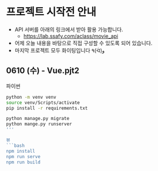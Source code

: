 # 프로젝트 시작전 안내
* API 서버를 아래의 링크에서 받아 활용 가능합니다.
  * https://lab.ssafy.com/aclass/movie_api
* 어제 오늘 내용을 바탕으로 직접 구성할 수 있도록 되어 있습니다.
* 마지막 프로젝트 모두 화이팅입니다 ٩(ᐛ)و

## 0610 (수) - Vue.pjt2


파이썬
```bash
python -m venv venv
source venv/Scripts/activate
pip install -r requirements.txt

python manage.py migrate
python mange.py runserver
'''

뷰
```bash
npm install
npm run serve
npm run build
```
